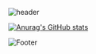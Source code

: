 ![header](https://capsule-render.vercel.app/api?type=wave&color=auto&height=300&section=header&text=capsule%20render&fontSize=90)

[![Anurag's GitHub stats](https://github-readme-stats.vercel.app/api?username=suleun)](https://github.com/suleun/github-readme-stats)

![Footer](https://capsule-render.vercel.app/api?type=waving&color=auto&height=200&section=footer)
